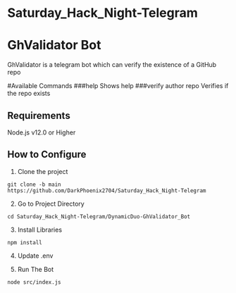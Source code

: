 # Saturday_Hack_Night-Telegram

# GhValidator Bot

GhValidator is a telegram bot which can verify the existence of a GitHub repo

#Available Commands
###help
Shows help
###verify author repo
Verifies if the repo exists

## Requirements
Node.js v12.0 or Higher

## How to Configure
1. Clone the project
```
git clone -b main https://github.com/DarkPhoenix2704/Saturday_Hack_Night-Telegram
```

2. Go to Project Directory
```
cd Saturday_Hack_Night-Telegram/DynamicDuo-GhValidator_Bot
```

3. Install Libraries
```
npm install
```

4. Update .env

5. Run The Bot
```
node src/index.js
```
